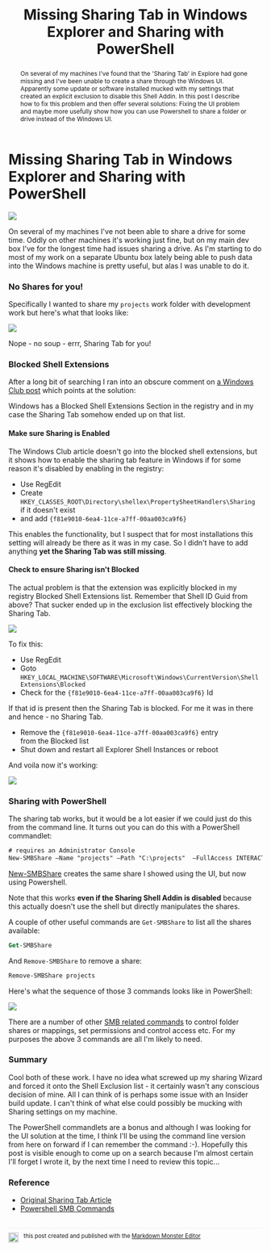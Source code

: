﻿---
title: Missing Sharing Tab in Windows Explorer and Sharing with PowerShell
abstract: "On several of my machines I've found that the 'Sharing Tab' in Explore had gone missing and I've been unable to create a share through the Windows UI. Apparently some update or software installed mucked with my settings that created an explicit exclusion to disable this Shell Addin. In this post I describe how to fix this problem and then offer several solutions: Fixing the UI problem and maybe more usefully show how you can use Powershell to share a folder or drive instead of the Windows UI."
keywords: Sharing Tab,Sharing,Explorer,New-SMBShare,Get-SMBShare
categories: Windows
weblogName: West Wind Web Log
postId: 1667706
permalink: https://weblog.west-wind.com/posts/2020/Apr/13/Missing-Sharing-Tab-in-Windows-Explorer
postDate: 2020-04-13T21:56:59.8493442-10:00
---
# Missing Sharing Tab in Windows Explorer and Sharing with PowerShell

![](SharingTabMissing.jpg)

On several of my machines I've not been able to share a drive for some time. Oddly on other machines it's working just fine, but on my main dev box I've for the longest time had issues sharing a drive. As I'm starting to do most of my work on a separate Ubuntu box lately being able to push data into the Windows machine is pretty useful, but alas I was unable to do it.


### No Shares for you!
Specifically I wanted to share my `projects` work folder with development work but here's what that looks like:

![](NoSharingTab.png)

Nope - no soup - errr, Sharing Tab for you!

### Blocked Shell Extensions
After a long bit of searching I ran into an obscure comment on [a Windows Club post](https://www.thewindowsclub.com/sharing-tab-is-missing-windows) which points at the solution:

Windows has a Blocked Shell Extensions Section in the registry and in my case the Sharing Tab somehow ended up on that list.

#### Make sure Sharing is Enabled
The Windows Club article doesn't go into the blocked shell extensions, but it shows how to enable the sharing tab feature in Windows if for some reason it's disabled by enabling in the registry:

* Use RegEdit
* Create `HKEY_CLASSES_ROOT\Directory\shellex\PropertySheetHandlers\Sharing`  
if it doesn't exist
* and add `{f81e9010-6ea4-11ce-a7ff-00aa003ca9f6}`

This enables the functionality, but I suspect that for most installations this setting will already be there as it was in my case. So I didn't have to add anything **yet the Sharing Tab was still missing**.

#### Check to ensure Sharing isn't Blocked
The actual problem is that the extension was explicitly blocked in my registry Blocked Shell Extensions list. Remember that Shell ID Guid from above? That sucker ended up in the exclusion list effectively blocking the Sharing Tab.

![](SharingBlockedInRegistry.png)

To fix this:

* Use RegEdit
* Goto `HKEY_LOCAL_MACHINE\SOFTWARE\Microsoft\Windows\CurrentVersion\Shell Extensions\Blocked`
* Check for the `{f81e9010-6ea4-11ce-a7ff-00aa003ca9f6}` Id

If that id is present then the Sharing Tab is blocked. For me it was in there and hence - no Sharing Tab.

* Remove the `{f81e9010-6ea4-11ce-a7ff-00aa003ca9f6}` entry   
from the Blocked list
* Shut down and restart all Explorer Shell Instances  or reboot

And voila now it's working:

![](SharingTabWorking.png)

### Sharing with PowerShell
The sharing tab works, but it would be a lot easier if we could just do this from the command line. It turns out you can do this with a PowerShell commandlet:

```ps
# requires an Administrator Console
New-SMBShare –Name "projects" –Path "C:\projects"  –FullAccess INTERACTIVE
```

[New-SMBShare](https://docs.microsoft.com/en-us/powershell/module/smbshare/new-smbshare?view=win10-ps) creates the same share I showed using the UI, but now using Powershell.

Note that this works **even if the Sharing Shell Addin is disabled**  because this actually doesn't use the shell but directly manipulates the shares.

A couple of other useful commands are `Get-SMBShare` to list all the shares available:

```ps
Get-SMBShare
```

And `Remove-SMBShare` to remove a share:

```ps
Remove-SMBShare projects
```

Here's what the sequence of those 3 commands looks like in PowerShell:

![](PowerShellSmbShareCommands.png)

There are a number of other [SMB related commands](https://docs.microsoft.com/en-us/powershell/module/smbshare/?view=win10-ps) to control folder shares or mappings, set permissions and control access etc. For my purposes the above 3 commands are all I'm likely to need. 
  
### Summary
Cool both of these work. I have no idea what screwed up my sharing Wizard and forced it onto the Shell Exclusion list - it certainly wasn't any conscious decision of mine. All I can think of is perhaps some issue with an Insider build update. I can't think of what else could possibly be mucking with Sharing settings on my machine.

The PowerShell commandlets are a bonus and although I was looking for the UI solution at the time, I think I'll be using the command line version from here on forward if I can remember the command :-). Hopefully this post is visible enough to come up on a search because I'm almost certain I'll forget I wrote it, by the next time I need to review this topic... 

### Reference

* [Original Sharing Tab Article](https://www.thewindowsclub.com/sharing-tab-is-missing-windows)
* [Powershell SMB Commands](https://docs.microsoft.com/en-us/powershell/module/smbshare/?view=win10-ps)

<div style="margin-top: 30px;font-size: 0.8em;
            border-top: 1px solid #eee;padding-top: 8px;">
    <img src="https://markdownmonster.west-wind.com/favicon.png"
         style="height: 20px;float: left; margin-right: 10px;"/>
    this post created and published with the 
    <a href="https://markdownmonster.west-wind.com" 
       target="top">Markdown Monster Editor</a> 
</div>
